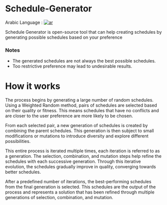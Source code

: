 # Schedule-Generator
Arabic Language : [![ar](https://img.shields.io/badge/lang-arabic-red.svg)](https://github.com/mohamedalnahall/Schedule-Generator/blob/master/README.md)

Schedule Generator is open-source tool that can help creating schedules by generating possible schedules based on your preference

### Notes
  - The generated schedules are not always the best possible schedules.
  - Too restrictive preference may lead to undesirable results.

# How it works
The process begins by generating a large number of random schedules. Using a Weighted Random method, pairs of schedules are selected based on their quality or fitness. This means schedules that have no conflicts and are closer to the user preference are more likely to be chosen.

From each selected pair, a new generation of schedules is created by combining the parent schedules. This generation is then subject to small modifications or mutations to introduce diversity and explore different possibilities.

This entire process is iterated multiple times, each iteration is referred to as a generation. The selection, combination, and mutation steps help refine the schedules with each successive generation. Through this iterative evolution, the schedules gradually improve in quality, converging towards better schedules.

After a predefined number of iterations, the best-performing schedules from the final generation is selected. This schedules are the output of the process and represents a solution that has been refined through multiple generations of selection, combination, and mutation.
